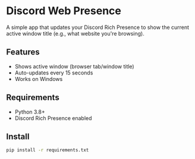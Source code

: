 # Discord Web Presence

A simple app that updates your Discord Rich Presence to show the current active window title (e.g., what website you're browsing).

## Features
- Shows active window (browser tab/window title)
- Auto-updates every 15 seconds
- Works on Windows

## Requirements
- Python 3.8+
- Discord Rich Presence enabled

## Install
```bash
pip install -r requirements.txt
